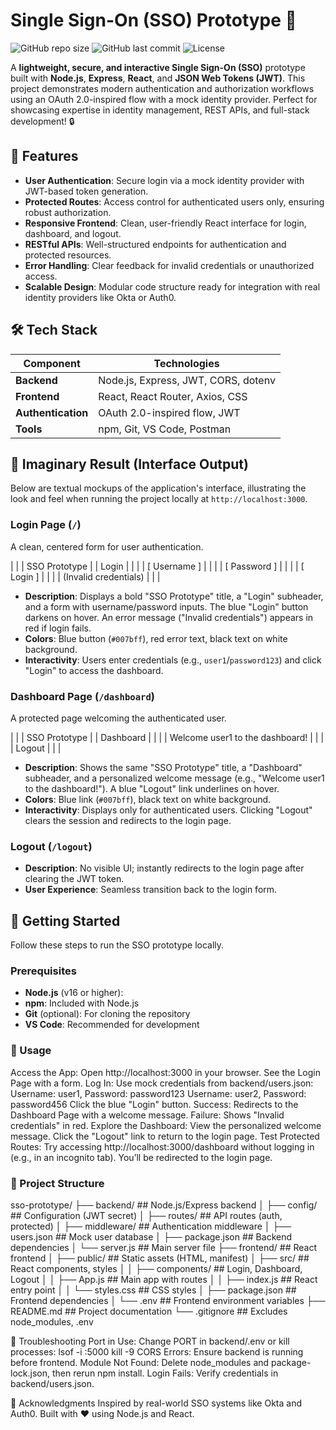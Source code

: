 # Single Sign-On (SSO) Prototype 🚀

![GitHub repo size](https://img.shields.io/github/repo-size/your-username/sso-prototype)
![GitHub last commit](https://img.shields.io/github/last-commit/your-username/sso-prototype)
![License](https://img.shields.io/github/license/your-username/sso-prototype)

A **lightweight, secure, and interactive Single Sign-On (SSO)** prototype built with **Node.js**, **Express**, **React**, and **JSON Web Tokens (JWT)**. This project demonstrates modern authentication and authorization workflows using an OAuth 2.0-inspired flow with a mock identity provider. Perfect for showcasing expertise in identity management, REST APIs, and full-stack development! 🔒

## 🌟 Features

- **User Authentication**: Secure login via a mock identity provider with JWT-based token generation.
- **Protected Routes**: Access control for authenticated users only, ensuring robust authorization.
- **Responsive Frontend**: Clean, user-friendly React interface for login, dashboard, and logout.
- **RESTful APIs**: Well-structured endpoints for authentication and protected resources.
- **Error Handling**: Clear feedback for invalid credentials or unauthorized access.
- **Scalable Design**: Modular code structure ready for integration with real identity providers like Okta or Auth0.

## 🛠️ Tech Stack

| **Component**   | **Technologies**                          |
|------------------|-------------------------------------------|
| **Backend**     | Node.js, Express, JWT, CORS, dotenv       |
| **Frontend**    | React, React Router, Axios, CSS           |
| **Authentication** | OAuth 2.0-inspired flow, JWT            |
| **Tools**       | npm, Git, VS Code, Postman                |

## 📸 Imaginary Result (Interface Output)

Below are textual mockups of the application's interface, illustrating the look and feel when running the project locally at `http://localhost:3000`.

### Login Page (`/`)
A clean, centered form for user authentication.


| | | SSO Prototype | | Login | | | | [ Username ] | | | | [ Password ] | | | | [ Login ] | | | | (Invalid credentials) | | |

- **Description**: Displays a bold "SSO Prototype" title, a "Login" subheader, and a form with username/password inputs. The blue "Login" button darkens on hover. An error message ("Invalid credentials") appears in red if login fails.
- **Colors**: Blue button (`#007bff`), red error text, black text on white background.
- **Interactivity**: Users enter credentials (e.g., `user1`/`password123`) and click "Login" to access the dashboard.

### Dashboard Page (`/dashboard`)
A protected page welcoming the authenticated user.


| | | SSO Prototype | | Dashboard | | | | Welcome user1 to the dashboard! | | | | Logout | | |


- **Description**: Shows the same "SSO Prototype" title, a "Dashboard" subheader, and a personalized welcome message (e.g., "Welcome user1 to the dashboard!"). A blue "Logout" link underlines on hover.
- **Colors**: Blue link (`#007bff`), black text on white background.
- **Interactivity**: Displays only for authenticated users. Clicking "Logout" clears the session and redirects to the login page.

### Logout (`/logout`)
- **Description**: No visible UI; instantly redirects to the login page after clearing the JWT token.
- **User Experience**: Seamless transition back to the login form.

## 🏁 Getting Started

Follow these steps to run the SSO prototype locally.

### Prerequisites
- **Node.js** (v16 or higher):
- **npm**: Included with Node.js
- **Git** (optional): For cloning the repository
- **VS Code**: Recommended for development

### 🚀 Usage
Access the App:
Open http://localhost:3000 in your browser.
See the Login Page with a form.
Log In:
Use mock credentials from backend/users.json:
Username: user1, Password: password123
Username: user2, Password: password456
Click the blue "Login" button.
Success: Redirects to the Dashboard Page with a welcome message.
Failure: Shows "Invalid credentials" in red.
Explore the Dashboard:
View the personalized welcome message.
Click the "Logout" link to return to the login page.
Test Protected Routes:
Try accessing http://localhost:3000/dashboard without logging in (e.g., in an incognito tab). You’ll be redirected to the login page.

### 📂 Project Structure
sso-prototype/
├── backend/              ## Node.js/Express backend
│   ├── config/           ## Configuration (JWT secret)
│   ├── routes/           ## API routes (auth, protected)
│   ├── middleware/       ## Authentication middleware
│   ├── users.json        ## Mock user database
│   ├── package.json      ## Backend dependencies
│   └── server.js         ## Main server file
├── frontend/             ## React frontend
│   ├── public/           ## Static assets (HTML, manifest)
│   ├── src/              ## React components, styles
│   │   ├── components/   ## Login, Dashboard, Logout
│   │   ├── App.js        ## Main app with routes
│   │   ├── index.js      ## React entry point
│   │   └── styles.css    ## CSS styles
│   ├── package.json      ## Frontend dependencies
│   └── .env              ## Frontend environment variables
├── README.md             ## Project documentation
└── .gitignore            ## Excludes node_modules, .env

🐛 Troubleshooting
Port in Use: Change PORT in backend/.env or kill processes:
lsof -i :5000
kill -9 <pid>
CORS Errors: Ensure backend is running before frontend.
Module Not Found: Delete node_modules and package-lock.json, then rerun npm install.
Login Fails: Verify credentials in backend/users.json.

🙌 Acknowledgments
Inspired by real-world SSO systems like Okta and Auth0.
Built with ❤️ using Node.js and React.



